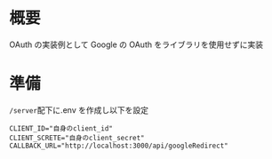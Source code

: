 # 概要

OAuth の実装例として Google の OAuth をライブラリを使用せずに実装

# 準備

`/server`配下に.env を作成し以下を設定

```
CLIENT_ID="自身のclient_id"
CLIENT_SCRETE="自身のclient_secret"
CALLBACK_URL="http://localhost:3000/api/googleRedirect"
```
